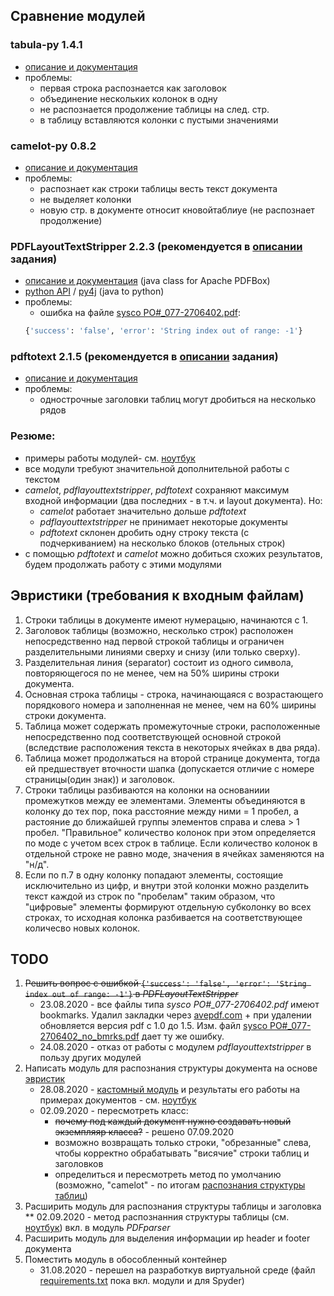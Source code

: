 ## Сравнение модулей
### tabula-py 1.4.1
* [oписание и документация](https://tabula-py.readthedocs.io/en/latest/)
* проблемы:
    * первая строка распознается как заголовок
    * объединение нескольких колонок в одну
    * не распознается продолжение таблицы на след. стр.
    * в таблицу вставляются колонки с пустыми значениями
### camelot-py 0.8.2
* [описание и документация](https://camelot-py.readthedocs.io/en/master/)
* проблемы:
    * распознает как строки таблицы весть текст документа
    * не выделяет колонки
    * новую стр. в документе относит кновойтаблиуе (не распознает продолжение)
### PDFLayoutTextStripper 2.2.3 (рекомендуется в [описании](task_description/PDF%20Invoice%20Parsing.docx) задания)
* [описание и документация](https://github.com/JonathanLink/PDFLayoutTextStripper) (java class for Apache PDFBox)
* [python API](https://github.com/thoqbk/PDFLayoutTextStripper) / [py4j](https://www.py4j.org/py4j_java_gateway.html#examples) (java to python)
* проблемы:
    * ошибка на файле [sysco PO#_077-2706402.pdf](task_description/examples/sysco%20PO#_077-2706402.pdf):
    ```python
    {'success': 'false', 'error': 'String index out of range: -1'}
    ```
### pdftotext 2.1.5 (рекомендуется в [описании](task_description/PDF%20Invoice%20Parsing.docx) задания)
* [описание и документация](https://github.com/jalan/pdftotext)
* проблемы:
    * однострочные заголовки таблиц могут дробиться на несколько рядов
### Резюме:
* примеры работы модулей- см. [ноутбук](scripts/notebooks/compare_modules.ipynb)
* все модули требуют значительной дополнительной работы с текстом
* *camelot*, *pdflayouttextstripper*, *pdftotext* сохраняют максимум входной информации (два последних - в т.ч. и layout документа). Но:
    * *camelot* работает значительно дольше *pdftotext*
    * *pdflayouttextstripper* не принимает некоторые документы
    * *pdftotext* склонен дробить одну строку текста (с подчеркиванием) на несколько блоков (отельных строк)
* с помощью *pdftotext* и *camelot* можно добиться схожих результатов, будем продолжать работу с этими модулями

## Эвристики (требования к входным файлам)
1. Строки таблицы в документе имеют нумерацыю, начинаются с 1.
2. Заголовок таблицы (возможно, несколько строк) расположен непосредственно над первой строкой таблицы и ограничен разделительными линиями сверху и снизу (или только сверху).
3. Разделительная линия (separator) состоит из одного символа, повторяющегося по не менее, чем на 50% ширины строки документа.
4. Основная строка таблицы - строка, начинающаяся с возрастающего порядкового номера и заполненная не менее, чем на 60% ширины строки документа.
5. Таблица может содержать промежуточные строки, расположенные непосредственно под соответствующей основной строкой (вследствие расположения текста в некоторых ячейках в два ряда).
6. Таблица может продолжаться на второй странице документа, тогда ей предшествует вточности шапка (допускается отличие с номере страницы(один знак)) и заголовок.
7. Cтроки таблицы разбиваются на колонки на основаниии промежутков между ее элементами. Элементы объединяются в колонку до тех пор, пока расстояние между ними = 1 пробел, а растояние до ближайшей группы элементов справа и слева  > 1 пробел. "Правильное" количество колонок при этом определяется по моде с учетом всех строк в таблице. Если количество колонок в отдельной строке не равно моде, значения в ячейках заменяются на "н/д".
8. Если по п.7 в одну колонку попадают элементы, состоящие исключительно из цифр, и внутри этой колонки можно разделить текст каждой из строк по "пробелам" таким образом, что "цифровые" элементы формируют отдельную субколонку во всех строках, то исходная колонка разбивается на соответствующее количесво новых колонок.

## TODO
1. ~~Решить вопрос с ошибкой ```{'success': 'false', 'error': 'String index out of range: -1'}``` в *PDFLayoutTextStripper*~~
    * 23.08.2020 - все файлы типа *sysco PO#_077-2706402.pdf* имеют bookmarks. Удалил закладки через [avepdf.com](https://avepdf.com/en/remove-pdf-content) + при удалении обновляется версия pdf c 1.0 до 1.5. Изм. файл [sysco PO#_077-2706402_no_bmrks.pdf](task_description/examples/no_bookmarks/sysco%20PO#_077-2706402_no_bmrks.pdf) дает ту же ошибку.
    * 24.08.2020 - отказ от работы с модулем *pdflayouttextstripper* в пользу других модулей
2. Написать модуль для распознания структуры документа на основе [эвристик](https://github.com/woldemarg/pdf_parser#%D1%8D%D0%B2%D1%80%D0%B8%D1%81%D1%82%D0%B8%D0%BA%D0%B8-%D0%B4%D0%BB%D1%8F-%D0%B2%D1%8B%D0%B4%D0%B5%D0%BB%D0%B5%D0%BD%D0%B8%D1%8F-%D1%82%D0%B0%D0%B1%D0%BB%D0%B8%D1%86---%D1%82%D1%80%D0%B5%D0%B1%D0%BE%D0%B2%D0%B0%D0%BD%D0%B8%D1%8F-%D0%BA-%D0%B2%D1%85%D0%BE%D0%B4%D0%BD%D1%8B%D0%BC-%D1%84%D0%B0%D0%B9%D0%BB%D0%B0%D0%BC)
    * 28.08.2020 - [кастомный модуль](scripts/pdf_parser_class.py) и результаты его работы на примерах документов - см. [ноутбук](scripts/notebooks/pdf_parser_test.ipynb)
    * 02.09.2020 - пересмотреть класс:
        * ~~почему под каждый документ нужно создавать новый экземпляяр класса?~~ - решено 07.09.2020
        * возможно возвращать только строки, "обрезанные" слева, чтобы корректно обрабатывать "висячие" строки таблиц и заголовков
        * определиться и пересмотреть метод по умолчанию (возможно, "camelot" - по итогам [распознания структуры таблиц](scripts/notebooks/parser_table_test.ipynb))
3. Расширить модуль для распознания структуры таблицы и заголовка
    ** 02.09.2020 - метод распознанния структуры таблицы (см. [ноутбук](scripts/notebooks/parser_table_test.ipynb)) вкл. в модуль *PDFparser*
4. Расширить модуль для выделения информации иp header и footer документа
5. Поместить модуль в обособленный контейнер
    * 31.08.2020 - перешел на разработкув виртуальной среде (файл [requirements.txt](requirements.txt) пока вкл. модули и для Spyder)
